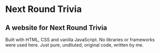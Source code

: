 # Next Round Trivia
## A website for Next Round Trivia

Built with HTML, CSS and vanilla JavaScript. No libraries or frameworks were used here. Just pure, undiluted, original code, written by me.